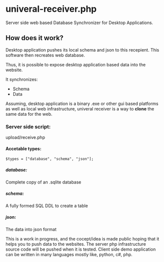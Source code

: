 # univeral-receiver.php
Server side web based Database Synchronizer for Desktop Applications.

## How does it work?
Desktop application pushes its local schema and json to this recepient.
This software then recreates web database.

Thus, it is possible to expose desktop application based data into the website.

It synchronizes:
* Schema
* Data

Assuming, desktop application is a binary .exe or other gui based platforms as well as local web infrastructure, univeral receiver is a way to __clone__ the same data for the web.

### Server side script:
upload/receive.php

#### Accetable types:

    $types = ["database", "schema", "json"];

##### database:
Complete copy of an .sqlite database

##### schema:
A fully formed SQL DDL to create a table

##### json:
The data into json format

This is a work in progress, and the cocept/idea is made public hoping that it helps you to push data to the websites.
The server php infrastructure source code will be pushed when it is tested.
Client side demo application can be written in many languages mostly like, python, c#, php.
